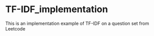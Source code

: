 # TF-IDF_implementation
This is an implementation example of TF-IDF on a question set from Leetcode
